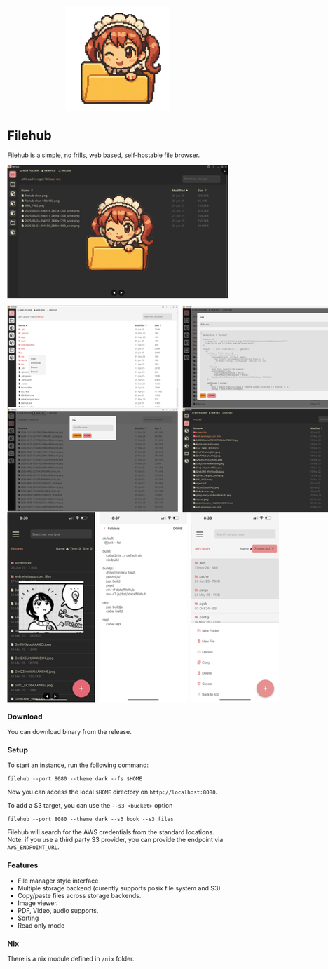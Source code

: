 <img src="./doc/filehub-chan.png" alt="filehub chan" style="display:block; width:240px; margin:auto;" />

# Filehub

Filehub is a simple, no frills, web based, self-hostable file browser.

![demo1](./doc/filehub-demo0.png)

<div style="display: flex; gap: 10px;">
  <img src="./doc/filehub-demo1.png" width="390"/>
  <img src="./doc/filehub-demo2.png" width="390"/>
</div>

<div style="display: flex; gap: 10px;">
  <img src="./doc/filehub-demo4.png" width="390"/>
  <img src="./doc/filehub-demo3.png" width="390"/>
</div>


<div style="display: flex; gap: 10px;">
  <img src="./doc/filehub-demo5.png" width="200"/>
  <img src="./doc/filehub-demo6.png" width="200"/>
  <img src="./doc/filehub-demo7.png" width="200"/>
</div>



### Download
You can download binary from the release.


### Setup
To start an instance, run the following command:

```
filehub --port 8080 --theme dark --fs $HOME
```


Now you can access the local `$HOME` directory on `http://localhost:8080`.


To add a S3 target, you can use the `--s3 <bucket>` option

```
filehub --port 8080 --theme dark --s3 book --s3 files
```

Filehub will search for the AWS credentials from the standard locations. Note: if you use a third party S3 provider, you can provide the endpoint via `AWS_ENDPOINT_URL`.


### Features
- File manager style interface
- Multiple storage backend (curently supports posix file system and S3)
- Copy/paste files across storage backends.
- Image viewer.
- PDF, Video, audio supports.
- Sorting
- Read only mode


### Nix
There is a nix module defined in `/nix` folder.
